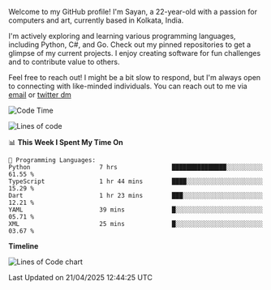 Welcome to my GitHub profile! I'm Sayan, a 22-year-old with a passion for computers and art, currently based in Kolkata, India.

I'm actively exploring and learning various programming languages, including Python, C#, and Go. Check out my pinned repositories to get a glimpse of my current projects. I enjoy creating software for fun challenges and to contribute value to others.

Feel free to reach out! I might be a bit slow to respond, but I'm always open to connecting with like-minded individuals. You can reach out to me via [email](mailto:me@sayanbiswas.in) or [twitter dm](https://twitter.com/TheDankDel)

<!--START_SECTION:waka-->
![Code Time](http://img.shields.io/badge/Code%20Time-2%2C208%20hrs%2026%20mins-blue)

![Lines of code](https://img.shields.io/badge/From%20Hello%20World%20I%27ve%20Written-7.9%20million%20lines%20of%20code-blue)

📊 **This Week I Spent My Time On** 

```text
💬 Programming Languages: 
Python                   7 hrs               ███████████████░░░░░░░░░░   61.55 % 
TypeScript               1 hr 44 mins        ████░░░░░░░░░░░░░░░░░░░░░   15.29 % 
Dart                     1 hr 23 mins        ███░░░░░░░░░░░░░░░░░░░░░░   12.21 % 
YAML                     39 mins             █░░░░░░░░░░░░░░░░░░░░░░░░   05.71 % 
XML                      25 mins             █░░░░░░░░░░░░░░░░░░░░░░░░   03.67 % 
```

**Timeline**

![Lines of Code chart](https://raw.githubusercontent.com/Dank-del/Dank-del/main/assets/bar_graph.png)


 Last Updated on 21/04/2025 12:44:25 UTC
<!--END_SECTION:waka-->
